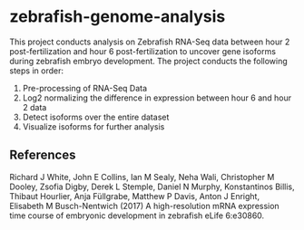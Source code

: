 # zebrafish-genome-analysis

This project conducts analysis on Zebrafish RNA-Seq data between hour 2 post-fertilization and hour 6 post-fertilization to uncover gene isoforms during zebrafish embryo development. The project conducts the following steps in order:

1. Pre-processing of RNA-Seq Data
2. Log2 normalizing the difference in expression between hour 6 and hour 2 data
3. Detect isoforms over the entire dataset
4. Visualize isoforms for further analysis

## References
Richard J White, John E Collins, Ian M Sealy, Neha Wali, Christopher M Dooley, Zsofia Digby, Derek L Stemple, Daniel N Murphy, Konstantinos Billis, Thibaut Hourlier, Anja Füllgrabe, Matthew P Davis, Anton J Enright, Elisabeth M Busch-Nentwich (2017) A high-resolution mRNA expression time course of embryonic development in zebrafish eLife 6:e30860.

